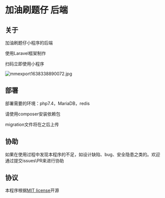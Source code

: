 # 加油刷题仔 后端


## 关于

加油刷题仔小程序的后端

使用Laravel框架制作

扫码立即使用小程序


![mmexport1638338890072.jpg](https://i.loli.net/2021/12/01/KmlyrNDfkFnjACd.jpg)


## 部署

部署需要的环境：php7.4，MariaDB，redis

请使用composer安装依赖包

migration文件将在之后上传

## 协助

如果在使用过程中发现本程序的不足，如设计缺陷、bug、安全隐患之类的。欢迎通过提交issues\PR来进行协助



## 协议

本程序根据[MIT license](https://opensource.org/licenses/MIT)开源
